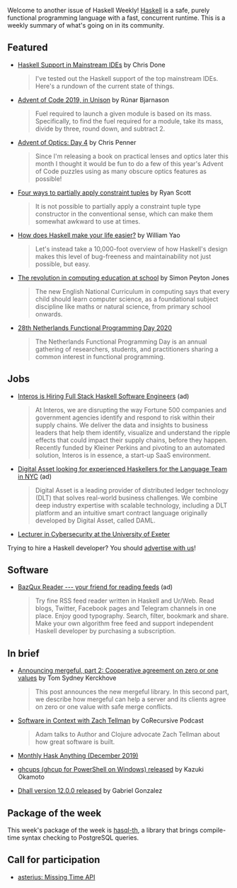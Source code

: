 Welcome to another issue of Haskell Weekly!
[Haskell](https://www.haskell.org) is a safe, purely functional programming language with a fast, concurrent runtime.
This is a weekly summary of what's going on in its community.

## Featured

- [Haskell Support in Mainstream IDEs](https://tech.fpcomplete.com/blog/mainstream-ides-haskell) by Chris Done
  > I've tested out the Haskell support of the top mainstream IDEs. Here's a rundown of the current state of things.

- [Advent of Code 2019, in Unison](https://gist.github.com/runarorama/21e6876bd62812b9d61a312c75ec87a3/3918192fbb3417cc027560e72eab17a0e26a3f0d) by Rúnar Bjarnason
  > Fuel required to launch a given module is based on its mass. Specifically, to find the fuel required for a module, take its mass, divide by three, round down, and subtract 2.

- [Advent of Optics: Day 4](https://chrispenner.ca/posts/advent-of-optics-04) by Chris Penner
  > Since I'm releasing a book on practical lenses and optics later this month I thought it would be fun to do a few of this year's Advent of Code puzzles using as many obscure optics features as possible!

- [Four ways to partially apply constraint tuples](https://ryanglscott.github.io/2019/11/30/four-ways-to-partially-apply-constraint-tuples/) by Ryan Scott
  > It is not possible to partially apply a constraint tuple type constructor in the conventional sense, which can make them somewhat awkward to use at times.

- [How does Haskell make your life easier?](https://williamyaoh.com/posts/2019-11-30-how-does-haskell-make-life-easier.html) by William Yao
  > Let's instead take a 10,000-foot overview of how Haskell's design makes this level of bug-freeness and maintainability not just possible, but easy.

- [The revolution in computing education at school](https://codesync.global/media/revolution-in-computing-education-at-school-opportunity-and-challenge-cmldn19/) by Simon Peyton Jones
  > The new English National Curriculum in computing says that every child should learn computer science, as a foundational subject discipline like maths or natural science, from primary school onwards.

- [28th Netherlands Functional Programming Day 2020](https://sites.google.com/view/nl-fp-day-2020/home)
  > The Netherlands Functional Programming Day is an annual gathering of researchers, students, and practitioners sharing a common interest in functional programming.

## Jobs

- [Interos is Hiring Full Stack Haskell Software Engineers](https://www.interos.ai/careers/#haskell-software-engineer-ii) (ad)
  > At Interos, we are disrupting the way Fortune 500 companies and government agencies identify and respond to risk within their supply chains. We deliver the data and insights to business leaders that help them identify, visualize and understand the ripple effects that could impact their supply chains, before they happen. Recently funded by Kleiner Perkins and pivoting to an automated solution, Interos is in essence, a start-up SaaS environment.

- [Digital Asset looking for experienced Haskellers for the Language Team in NYC](https://digitalasset.com/careerone/?job_id=978901&job_title=language-engineer) (ad)
  > Digital Asset is a leading provider of distributed ledger technology (DLT) that solves real-world business challenges. We combine deep industry expertise with scalable technology, including a DLT platform and an intuitive smart contract language originally developed by Digital Asset, called DAML.

- [Lecturer in Cybersecurity at the University of Exeter](https://jobs.exeter.ac.uk/hrpr_webrecruitment/wrd/run/ETREC107GF.open?VACANCY_ID=566815Qrwu&WVID=3817591jNg)

Trying to hire a Haskell developer?
You should [advertise with us](https://haskellweekly.news/advertising.html)!

## Software

- [BazQux Reader --- your friend for reading feeds](https://bazqux.com/r/hwn_dec19) (ad)
  > Try fine RSS feed reader written in Haskell and Ur/Web. Read blogs, Twitter, Facebook pages and Telegram channels in one place. Enjoy good typography. Search, filter, bookmark and share. Make your own algorithm free feed and support independent Haskell developer by purchasing a subscription.

## In brief

- [Announcing mergeful, part 2: Cooperative agreement on zero or one values](https://cs-syd.eu/posts/2019-11-28-mergeful-item) by Tom Sydney Kerckhove
  > This post announces the new mergeful library. In this second part, we describe how mergeful can help a server and its clients agree on zero or one value with safe merge conflicts.

- [Software in Context with Zach Tellman](https://corecursive.com/042-zach-tellman-software-in-context/) by CoRecursive Podcast
  > Adam talks to Author and Clojure advocate Zach Tellman about how great software is built.

- [Monthly Hask Anything (December 2019)](https://np.reddit.com/r/haskell/comments/e3zlc2/monthly_hask_anything_december_2019/)

- [ghcups (ghcup for PowerShell on Windows) released](https://github.com/kakkun61/ghcups/tree/17435e4c8ed5b6196c0798018c08764a53f9d6d9) by Kazuki Okamoto

- [Dhall version 12.0.0 released](https://github.com/dhall-lang/dhall-lang/releases/tag/v12.0.0) by Gabriel Gonzalez

## Package of the week

This week's package of the week is [hasql-th](https://hackage.haskell.org/package/hasql-th-0.3.0.1), a library that brings compile-time syntax checking to PostgreSQL queries.

## Call for participation

-   [asterius: Missing Time API](https://github.com/tweag/asterius/issues/356)
